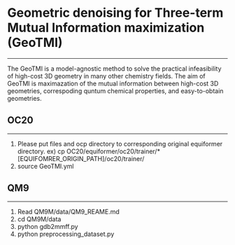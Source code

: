 # Geometric denoising for Three-term Mutual Information maximization (GeoTMI)
------------------------------------------------------------------------
The GeoTMI is a model-agnostic method to solve the practical infeasibility of high-cost 3D geometry in many other chemistry fields.
The aim of GeoTMI is maximazation of the mutual information between high-cost 3D geometries, correspoding quntum chemical properties, and easy-to-obtain geometries.

## OC20
-------------------------------
1. Please put files and ocp directory to corresponding original equiformer directory.
ex) cp OC20/equiformer/oc20/trainer/* [EQUIFOMRER_ORIGIN_PATH]/oc20/trainer/
2. source GeoTMI.yml

## QM9
-------------------------------
1. Read QM9M/data/QM9_REAME.md
2. cd QM9M/data
3. python gdb2mmff.py 
4. python preprocessing_dataset.py
